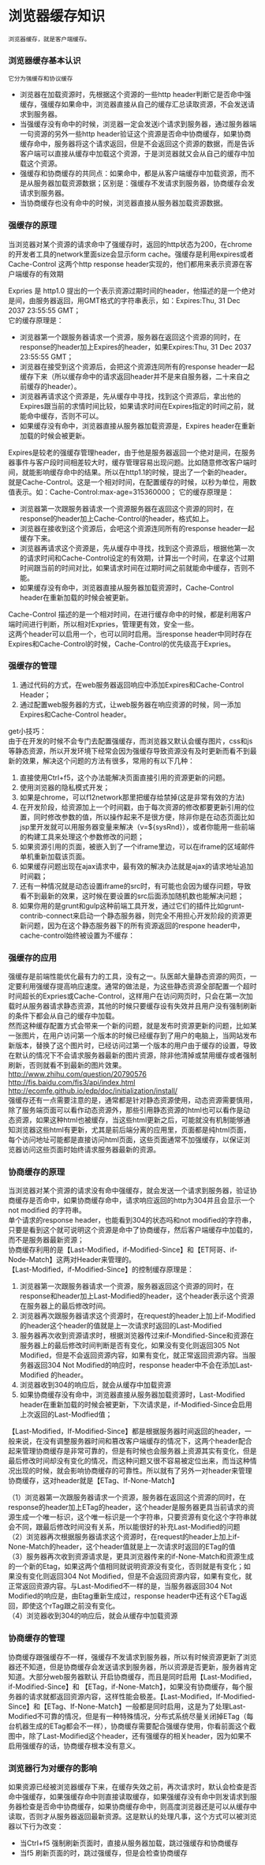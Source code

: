 # 浏览器缓存知识
	浏览器缓存，就是客户端缓存。
	
### 浏览器缓存基本认识
	它分为强缓存和协议缓存
	
- 浏览器在加载资源时，先根据这个资源的一些http header判断它是否命中强缓存，强缓存如果命中，浏览器直接从自己的缓存汇总读取资源，不会发送请求到服务器。
- 当强缓存没有命中的时候，浏览器一定会发送i个请求到服务器，通过服务器端一句资源的另外一些http header验证这个资源是否命中协商缓存，如果协商缓存命中，服务器将这个请求返回，但是不会返回这个资源的数据，而是告诉客户端可以直接从缓存中加载这个资源，于是浏览器就又会从自己的缓存中加载这个资源。
- 强缓存和协商缓存的共同点：如果命中，都是从客户端缓存中加载资源，而不是从服务器加载资源数据；区别是：强缓存不发请求到服务器，协商缓存会发请求到服务器。
- 当协商缓存也没有命中的时候，浏览器直接从服务器加载资源数据。

### 强缓存的原理
当浏览器对某个资源的请求命中了强缓存时，返回的http状态为200，在chrome的开发者工具的network里面size会显示form cache。强缓存是利用expires或者Cache-Control 这两个http response header实现的，他们都用来表示资源在客户端缓存的有效期  

Expries 是 http1.0 提出的一个表示资源过期时间的header，他描述的是一个绝对是间，由服务器返回，用GMT格式的字符串表示，如：Expires:Thu, 31 Dec 2037 23:55:55 GMT；  
它的缓存原理是：  
- 浏览器第一个跟服务器请求一个资源，服务器在返回这个资源的同时，在response的header加上Expires的header，如果Expires:Thu, 31 Dec 2037 23:55:55 GMT；
- 浏览器在接受到这个资源后，会把这个资源连同所有的response header一起缓存下来（所以缓存命中的请求返回header并不是来自服务器，二十来自之前缓存的header）。
- 浏览器再请求这个资源是，先从缓存中寻找，找到这个资源后，拿出他的Expires跟当前的求情时间比较，如果请求时间在Expires指定的时间之前，就能命中缓存，否则不可以。
- 如果缓存没有命中，浏览器直接从服务器加载资源是，Expires header在重新加载的时候会被更新。

Expires是较老的强缓存管理header，由于他是服务器返回一个绝对是间，在服务器事件与客户段时间相差较大时，缓存管理容易出现问题。比如随意修改客户端时间，就能影响缓存命中的结果。所以在http1.1的时候，提出了一个新的header。就是Cache-Control。这是一个相对时间，在配置缓存的时候，以秒为单位，用数值表示。如：Cache-Control:max-age=315360000；
它的缓存原理是：  
- 浏览器第一次跟服务器请求一个资源服务器在返回这个资源的同时，在response的header加上Cache-Control的header，格式如上。  
- 浏览器在接收到这个资源后，会吧这个资源连同所有的response header一起缓存下来。
- 浏览器再请求这个资源是，先从缓存中寻找，找到这个资源后，根据他第一次的请求时间和Cache-Control设定的有效期，计算出一个时间，在拿这个过期时间跟当前的时间对比，如果请求时间在过期时间之前就能命中缓存，否则不能。
- 如果缓存没有命中，浏览器直接从服务器加载资源时，Cache-Control header在重新加载的时候会被更新。  

Cache-Control 描述的是一个相对时间，在进行缓存命中的时候，都是利用客户端时间进行判断，所以相对Expries，管理更有效，安全一些。  
这两个header可以启用一个，也可以同时启用。当response header中同时存在Expires和Cache-Control的时候，Cache-Control的优先级高于Expries。  

### 强缓存的管理
1. 通过代码的方式，在web服务器返回响应中添加Expires和Cache-Control Header；
2. 通过配置web服务器的方式，让web服务器在响应资源的时候，同一添加Expires和Cache-Control header。  

get小技巧：  
由于在开发的时候不会专门去配置强缓存，而浏览器又默认会缓存图片，css和js等静态资源，所以开发环境下经常会因为强缓存导致资源没有及时更新而看不到最新的效果，解决这个问题的方法有很多，常用的有以下几种： 
 
1. 直接使用Ctrl+f5，这个办法能解决页面直接引用的资源更新的问题。
2. 使用浏览器的隐私模式开发；
3. 如果是chrome，可以f12network那里把缓存给禁掉(这是非常有效的方法)
4. 在开发阶段，给资源加上一个时间戳，由于每次资源的修改都要更新引用的位置，同时修改参数的值，所以操作起来不是很方便，除非你是在动态页面比如jsp里开发就可以用服务器变量来解决（v=${sysRnd}），或者你能用一些前端的构建工具来处理这个参数修改的问题；
5. 如果资源引用的页面，被嵌入到了一个iframe里边，可以在iframe的区域邮件单机重新加载该页面。
6. 如果缓存问题出现在ajax请求中，最有效的解决办法就是ajax的请求地址追加时间戳；
7. 还有一种情况就是动态设置iframe的src时，有可能也会因为缓存问题，导致看不到最新的效果，这时候在要设置的src后面添加随机数也能解决问题；
8. 如果你用的是grunt和gulp这种前端工具开发，通过它们的插件比如grunt-contrib-connect来启动一个静态服务器，则完全不用担心开发阶段的资源更新问题，因为在这个静态服务器下的所有资源返回的respone header中，cache-control始终被设置为不缓存：

### 强缓存的应用  
强缓存是前端性能优化最有力的工具，没有之一。队医邮大量静态资源的网页，一定要利用强缓存提高响应速度。通常的做法是，为这些静态资源全部配置一个超时时间超长的Expries或Cache-Control，这样用户在访问网页时，只会在第一次加载时从服务器请求静态资源，其他的时候只要缓存设有失效并且用户没有强制刷新的条件下都会从自己的缓存中加载。  
然而这种缓存配置方式会带来一个新的问题，就是发布时资源更新的问题，比如某一张图片，在用户访问第一个版本的时候已经缓存到了用户的电脑上，当网站发布新版本，替换了这个图片时，已经访问过第一个版本的用户由于缓存的设置，导致在默认的情况下不会请求服务器最新的图片资源，除非他清掉或禁用缓存或者强制刷新，否则就看不到最新的图片效果。
http://www.zhihu.com/question/20790576   
http://fis.baidu.com/fis3/api/index.html  
http://ecomfe.github.io/edp/doc/initialization/install/  
强缓存还有一点需要注意的是，通常都是针对静态资源使用，动态资源需要慎用，除了服务端页面可以看作动态资源外，那些引用静态资源的html也可以看作是动态资源，如果这种html也被缓存，当这些html更新之后，可能就没有机制能够通知浏览器这些html有更新，尤其是前后端分离的应用里，页面都是纯html页面，每个访问地址可能都是直接访问html页面，这些页面通常不加强缓存，以保证浏览器访问这些页面时始终请求服务器最新的资源。

### 协商缓存的原理
当浏览器对某个资源的请求没有命中强缓存，就会发送一个请求到服务器，验证协商缓存是否命中，如果协商缓存命中，请求响应返回的http为304并且会显示一个not modified 的字符串。  
单个请求的response header，也能看到304的状态吗和not modified的字符串，只要是看到这个就可说明这个资源是命中了协商缓存，然后客户端缓存中加载的，而不是服务器最新资源；  
协商缓存利用的是【Last-Modified，if-Modified-Since】和【ET阿哥、if-Node-Match】这两对Header来管理的。  
【Last-Modified，if-Modified-Since】的控制缓存原理是：  

1. 浏览器第一次跟服务器请求一个资源，服务器返回这个资源的同时，在response和header加上Last-Modified的header，这个header表示这个资源在服务器上的最后修改时间。
2. 浏览器再次跟服务器请求这个资源时，在request的header上加上if-Modified的header这个header的值就是上一次请求时返回的Last-Modified
3. 服务器再次收到资源请求时，根据浏览器传过来if-Mondified-Since和资源在服务器上的最后修改时间判断是否有变化，如果没有变化则返回305 Not Modified，但是不会返回资源内容，如果有变化，就正常返回资源内容。当服务器返回304 Not Modified的响应时，response header中不会在添加Last-Modified 的header。
4. 浏览器收到304的响应后，就会从缓存中加载资源
5. 如果协商缓存没有命中，浏览器直接从服务器加载资源时，Last-Modified header在重新加载的时候会被更新，下次请求是，if-Modified-Since会启用上次返回的Last-Modfied值；

【Last-Modified，If-Modified-Since】都是根据服务器时间返回的header，一般来说，在没有调整服务器时间和篡改客户端缓存的情况下，这两个header配合起来管理协商缓存是非常可靠的，但是有时候也会服务器上资源其实有变化，但是最后修改时间却没有变化的情况，而这种问题又很不容易被定位出来，而当这种情况出现的时候，就会影响协商缓存的可靠性。所以就有了另外一对header来管理协商缓存，这对header就是【ETag、If-None-Match】  


 （1）浏览器第一次跟服务器请求一个资源，服务器在返回这个资源的同时，在response的header加上ETag的header，这个header是服务器更具当前请求的资源生成一个唯一标识，这个唯一标识是一个字符串，只要资源有变化这个字符串就会不同，跟最后修改时间没有关系，所以能很好的补充Last-Modified的问题  
 （2）浏览器再次根据服务器请求这个资源时，在request的header上加上if-None-Match的header，这个header值就是上一次请求时返回的ETag的值   
 （3）服务器再次收到资源请求是，更具浏览器传来的if-None-Match和资源生成的一个新的Etag，如果这两个值相同就说明资源没有变化，否则就是有变化；如果没有变化则返回304 Not Modified，但是不会返回资源内容，如果有变化，就正常返回资源内容。与Last-Modified不一样的是，当服务器返回304 Not Modified的响应是，由Etag重新生成过，response header中还有这个ETag返回，即使这个rTag跟之前没有变化。  
 （4）浏览器收到304的响应后，就会从缓存中加载资源  
 
### 协商缓存的管理

协商缓存跟强缓存不一样，强缓存不发请求到服务器，所以有时候资源更新了浏览器还不知道，但是协商缓存会发送请求到服务器，所以资源是否更新，服务器肯定知道。大部分web服务器默认 开启协商缓存，而且是同时启用【Last-Modified，if-Modified-Since】和 【ETag，if-None-Match】，如果没有协商缓存，每个服务器的请求就都返回资源内容，这样性能会极差。【Last-Modified，If-Modified-Since】和【ETag、If-None-Match】一般都是同时启用，这是为了处理Last-Modified不可靠的情况，但是有一种特殊情况，分布式系统尽量关闭掉ETag（每台机器生成的ETag都会不一样），协商缓存需要配合强缓存使用，你看前面这个截图中，除了Last-Modified这个header，还有强缓存的相关header，因为如果不启用强缓存的话，协商缓存根本没有意义。   

### 浏览器行为对缓存的影响  
如果资源已经被浏览器缓存下来，在缓存失效之前，再次请求时，默认会检查是否命中强缓存，如果强缓存命中则直接读取缓存，如果强缓存没有命中则发请求到服务器检查是否命中协商缓存，如果协商缓存命中，则高度浏览器还是可以从缓存中读取，否则才从服务器返回最新资源。这是默认的处理凡事，这个方式可以被浏览器以下行为改变：    

- 当Ctrl+f5 强制刷新页面时，直接从服务器加载，跳过强缓存和协商缓存
- 当f5 刷新页面的时，跳过强缓存，但是会检查协商缓存

	 
 





